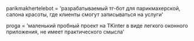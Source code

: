parikmakhertelebot = 'разрабатываемый тг-бот для парикмахерской, салона красоты, где клиенты смогут записываться на услуги'

proga = 'маленький пробный проект на TKinter в виде легкого оконного приложения, не имеет практического смысла'
